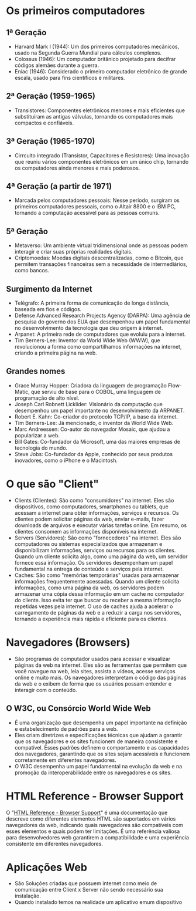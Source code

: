 # Os primeiros computadores

## 1ª Geração
- Harvard Mark I (1944): Um dos primeiros computadores mecânicos, usado na Segunda Guerra Mundial para cálculos complexos.
- Colossus (1946): Um computador britânico projetado para decifrar códigos alemães durante a guerra.
- Eniac (1946): Considerado o primeiro computador eletrônico de grande escala, usado para fins científicos e militares.

## 2ª Geração (1959-1965)
- Transistores: Componentes eletrônicos menores e mais eficientes que substituíram as antigas válvulas, tornando os computadores mais compactos e confiáveis.
  
## 3ª Geração (1965-1970)
- Cirrcuito integrado (Transistor, Capacitores e Resistores): Uma inovação que reuniu vários componentes eletrônicos em um único chip, tornando os computadores ainda menores e mais poderosos.

## 4ª Geração (a partir de 1971)
- Marcada pelos computadores pessoais: Nesse período, surgiram os primeiros computadores pessoais, como o Altair 8800 e o IBM PC, tornando a computação acessível para as pessoas comuns.

## 5ª Geração
- Metaverso: Um ambiente virtual tridimensional onde as pessoas podem interagir e criar suas próprias realidades digitais.
- Criptomoedas: Moedas digitais descentralizadas, como o Bitcoin, que permitem transações financeiras sem a necessidade de intermediários, como bancos.

## Surgimento da Internet
- Telégrafo: A primeira forma de comunicação de longa distância, baseada em fios e códigos.
- Defense Advanced Research Projects Agency (DARPA): Uma agência de pesquisa do governo dos EUA que desempenhou um papel fundamental no desenvolvimento da tecnologia que deu origem à internet.
- Arpanet: A primeira rede de computadores que evoluiu para a internet.
- Tim Berners-Lee: Inventor da World Wide Web (WWW), que revolucionou a forma como compartilhamos informações na internet, criando a primeira página na web.
  
## Grandes nomes
- Grace Murray Hopper: Criadora da linguagem de programação Flow-Matic, que serviu de base para o COBOL, uma linguagem de programação de alto nível.
- Joseph Carl Robnett Licklider: Visionário da computação que desempenhou um papel importante no desenvolvimento da ARPANET.
- Robert E. Kahn: Co-criador do protocolo TCP/IP, a base da internet.
- Tim Berners-Lee: Já mencionado, o inventor da World Wide Web.
- Marc Andreessen: Co-autor do navegador Mosaic, que ajudou a popularizar a web.
- Bill Gates: Co-fundador da Microsoft, uma das maiores empresas de tecnologia do mundo.
- Steve Jobs: Co-fundador da Apple, conhecido por seus produtos inovadores, como o iPhone e o Macintosh.

# O que são "Client"
- Clients (Clientes): São como "consumidores" na internet. Eles são dispositivos, como computadores, smartphones ou tablets, que acessam a internet para obter informações, serviços e recursos. Os clientes podem solicitar páginas da web, enviar e-mails, fazer downloads de arquivos e executar várias tarefas online. Em resumo, os clientes consomem as informações disponíveis na internet.
- Servers (Servidores): São como "fornecedores" na internet. Eles são computadores ou sistemas especializados que armazenam e disponibilizam informações, serviços ou recursos para os clientes. Quando um cliente solicita algo, como uma página da web, um servidor fornece essa informação. Os servidores desempenham um papel fundamental na entrega de conteúdo e serviços pela internet.
- Caches: São como "memórias temporárias" usadas para armazenar informações frequentemente acessadas. Quando um cliente solicita informações, como uma página da web, os servidores podem armazenar uma cópia dessa informação em um cache no computador do cliente. Isso evita ter que buscar ou receber a mesma informação repetidas vezes pela internet. O uso de caches ajuda a acelerar o carregamento de páginas da web e a reduzir a carga nos servidores, tornando a experiência mais rápida e eficiente para os clientes.

# Navegadores (Browsers)
- São programas de computador usados para acessar e visualizar páginas da web na internet. Eles são as ferramentas que permitem que você navegue na web, leia sites, assista a vídeos, acesse serviços online e muito mais. Os navegadores interpretam o código das páginas da web e o exibem de forma que os usuários possam entender e interagir com o conteúdo.

## O W3C, ou Consórcio World Wide Web
- É uma organização que desempenha um papel importante na definição e estabelecimento de padrões para a web.
- Eles criam diretrizes e especificações técnicas que ajudam a garantir que os navegadores e os sites funcionem de maneira consistente e compatível. Esses padrões definem o comportamento e as capacidades dos navegadores, garantindo que os sites sejam acessíveis e funcionem corretamente em diferentes navegadores.
- O W3C desempenha um papel fundamental na evolução da web e na promoção da interoperabilidade entre os navegadores e os sites.
  
# HTML Reference - Browser Support
O "[HTML Reference - Browser Support]([url](https://www.w3schools.com/tags/ref_html_browsersupport.asp))" é uma documentação que descreve como diferentes elementos HTML são suportados em vários navegadores da web, indicando quais navegadores são compatíveis com esses elementos e quais podem ter limitações. É uma referência valiosa para desenvolvedores web garantirem a compatibilidade e uma experiência consistente em diferentes navegadores.

# Aplicações Web
- São Soluções criadas que possuem internet como meio de comunicação entre Client x Server não sendo necessário sua instalação.
- Quando instalado temos na realidade um aplicativo emum dispositivo
